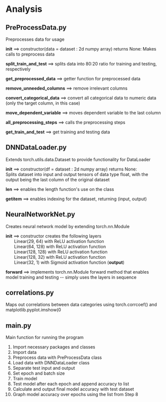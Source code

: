 # Analysis

## PreProcessData.py
Preprocesses data for usage

__init__ ==> constructor(data = dataset : 2d numpy array)  returns None:
Makes calls to preprocess data

__split_train_and_test__ ==> splits data into 80:20 ratio for training and testing, respectively

__get_preprocessed_data__ ==> getter function for preprocessed data

__remove_unneeded_columns__ ==> remove irrelevant columns

__convert_categorical_data__ ==> convert all categorical data to numeric data (only the target column, in this case)

__move_dependent_variable__ ==> moves dependent variable to the last column

__all_preprocessing_steps__ ==> calls the preprocessing steps

__get_train_and_test__ ==> get training and testing data

## DNNDataLoader.py
Extends torch.utils.data.Dataset to provide functionality for DataLoader

__init__ ==> constructor(df = dataset : 2d numpy array) returns None:  
Splits dataset into input and output tensors of data type float, with the output being the last column of the original dataset  

__len__ ==> enables the length function's use on the class

__getitem__ ==> enables indexing for the dataset, returning (input, output)

## NeuralNetworkNet.py
Creates neural network model by extending torch.nn.Module

__init__ ==> constructor creates the following layers  
&nbsp;&nbsp;&nbsp;&nbsp;&nbsp;&nbsp; Linear(29, 64) with ReLU activation function  
&nbsp;&nbsp;&nbsp;&nbsp;&nbsp;&nbsp; Linear(64, 128) with ReLU activation function  
&nbsp;&nbsp;&nbsp;&nbsp;&nbsp;&nbsp; Linear(128, 128) with ReLU activation function  
&nbsp;&nbsp;&nbsp;&nbsp;&nbsp;&nbsp; Linear(128, 32) with ReLU activation function  
&nbsp;&nbsp;&nbsp;&nbsp;&nbsp;&nbsp; Linear(32, 1) with Sigmoid activation function (**output**)  

__forward__ ==> implements torch.nn.Module forward method that enables model training and testing -- simply uses the layers in sequence

## correlations.py
Maps out correlations between data categories using torch.corrcoef() and matplotlib.pyplot.imshow(0

## main.py
Main function for running the program
1. Import necessary packages and classes
2. Import data
3. Preprocess data with PreProcessData class
4. Load data with DNNDataLoader class
5. Separate test input and output
6. Set epoch and batch size
7. Train model
8. Test model after each epoch and append accuracy to list
9. Calculate and output final model accuracy with test dataset
10. Graph model accuracy over epochs using the list from Step 8
